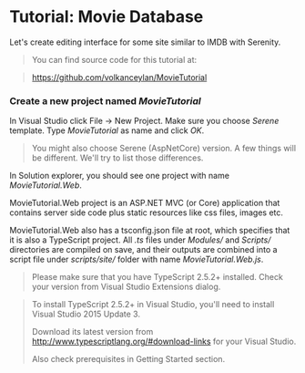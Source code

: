 
# Tutorial: Movie Database

Let's create editing interface for some site similar to IMDB with Serenity.

> You can find source code for this tutorial at: 

> https://github.com/volkanceylan/MovieTutorial



### Create a new project named *MovieTutorial*

In Visual Studio click File -> New Project. Make sure you choose *Serene* template. Type *MovieTutorial* as name and click *OK*.

> You might also choose Serene (AspNetCore) version. A few things will be different. We'll try to list those differences.

In Solution explorer, you should see one project with name *MovieTutorial.Web*.

MovieTutorial.Web project is an ASP.NET MVC (or Core) application that contains server side code plus static resources like css files, images etc. 

MovieTutorial.Web also has a tsconfig.json file at root, which specifies that it is also a TypeScript project. All *.ts* files under *Modules/* and *Scripts/* directories are compiled on save, and their outputs are combined into a script file under *scripts/site/* folder with name *MovieTutorial.Web.js*.

> Please make sure that you have TypeScript 2.5.2+ installed. Check your version from Visual Studio Extensions dialog.

> To install TypeScript 2.5.2+ in Visual Studio, you'll need to install Visual Studio 2015 Update 3.
> 
> Download its latest version from http://www.typescriptlang.org/#download-links for your Visual Studio.
> 
> Also check prerequisites in Getting Started section.
